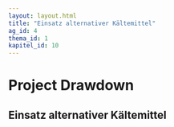 ```yaml
---
layout: layout.html
title: "Einsatz alternativer Kältemittel"
ag_id: 4
thema_id: 1
kapitel_id: 10
---
```


# Project Drawdown

## Einsatz alternativer Kältemittel
